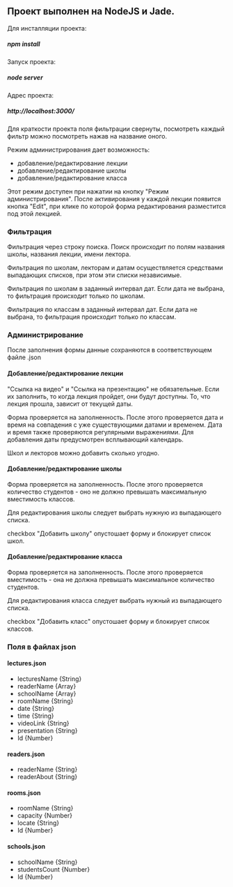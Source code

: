## Проект выполнен на NodeJS и Jade.

Для инсталляции проекта:

##### npm install

Запуск проекта:

##### node server

Адрес проекта:

##### http://localhost:3000/


Для краткости проекта поля фильтрации свернуты, посмотреть каждый фильтр можно посмотреть нажав на название оного.

Режим администрирования дает возможность:
- добавление/редактирование лекции
- добавление/редактирование школы
- добавление/редактирование класса

Этот режим доступен при нажатии на кнопку "Режим администрирования".
После активирования у каждой лекции появится кнопка "Edit", при клике по которой форма редактирования разместится под этой лекцией.


### Фильтрация

Фильтрация через строку поиска.
Поиск происходит по полям названия школы, названия лекции, имени лектора.

Фильтрация по школам, лекторам и датам осуществляется средствами выпадающих списков,
при этом эти списки независимые.

Фильтрация по школам в заданный интервал дат.
Если дата не выбрана, то фильтрация происходит только по школам.

Фильтрация по классам в заданный интервал дат.
Если дата не выбрана, то фильтрация происходит только по классам.


### Администрирование

После заполнения формы данные сохраняются в соответствующем файле .json

#### Добавление/редактирование лекции

  "Ссылка на видео" и "Ссылка на презентацию" не обязательные. Если их заполнить, то когда лекция пройдет, они будут доступны.
То, что лекция прошла, зависит от текущей даты.

  Форма проверяется на заполненность. После этого проверяется дата и время на совпадения с уже существующими датами и временем.
Дата и время также проверяются регулярными выражениями. Для добавления даты предусмотрен всплывающий календарь.

  Школ и лекторов можно добавить сколько угодно.

#### Добавление/редактирование школы

  Форма проверяется на заполненность. После этого проверяется количество студентов - оно не должно превышать максимальную вместимость классов.

  Для редактирования школы следует выбрать нужную из выпадающего списка.

  checkbox "Добавить школу" опустошает форму и блокирует список школ.

#### Добавление/редактирование класса

  Форма проверяется на заполненность. После этого проверяется вместимость - она не должна превышать максимальное количество студентов.

  Для редактирования класса следует выбрать нужный из выпадающего списка.

  checkbox "Добавить класс" опустошает форму и блокирует список классов.


### Поля в файлах json

#### lectures.json
- lecturesName {String}
- readerName {Array}
- schoolName {Array}
- roomName {String}
- date {String}
- time {String}
- videoLink {String}
- presentation {String}
- Id {Number}

#### readers.json
- readerName {String}
- readerAbout {String}

#### rooms.json
- roomName {String}
- capacity {Number}
- locate {String}
- Id {Number}

#### schools.json
- schoolName {String}
- studentsCount {Number}
- Id {Number}


